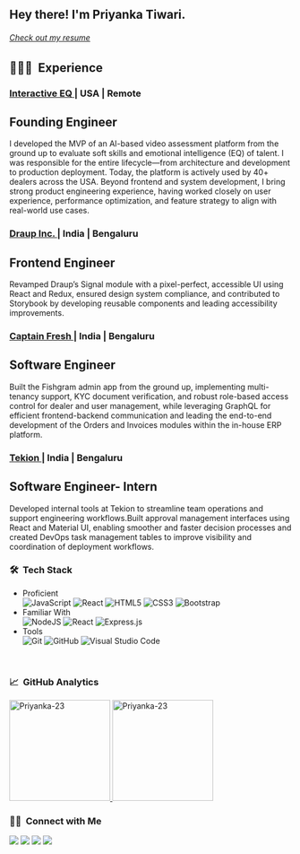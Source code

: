 <h2> Hey there! I'm Priyanka Tiwari. <h6><a href="https://drive.google.com/file/d/1Kdj9jQydQOjwnzfRDrpxwmXxFlXzQ0Ue/view?usp=sharing">Check out my resume</a></h6></h2>

<h2> 👨🏻‍💻 &nbsp;Experience </h2>
<h3> <a href="https://interactiveeq.com/">Interactive EQ </a> | USA | Remote</h3>
<h2>Founding Engineer</h2>
<section> I developed the MVP of an AI-based video assessment platform from the ground up to evaluate soft skills and emotional intelligence (EQ) of talent. I was responsible for the entire lifecycle—from architecture and development to production deployment. Today, the platform is actively used by 40+ dealers across the USA. Beyond frontend and system development, I bring strong product engineering experience, having worked closely on user experience, performance optimization, and feature strategy to align with real-world use cases. </section>
<h3> <a href="https://draup.com/">Draup Inc. </a> | India | Bengaluru</h3>
<h2>Frontend Engineer</h2>
<section> Revamped Draup’s Signal module with a pixel-perfect, accessible UI using React and Redux, ensured design system compliance, and contributed to Storybook by developing reusable components and leading accessibility improvements. </section>
<h3> <a href="https://www.captainfresh.in/">Captain Fresh </a> | India | Bengaluru</h3>
<h2>Software Engineer</h2>
<section> Built the Fishgram admin app from the ground up, implementing multi-tenancy support, KYC document verification, and robust role-based access control for dealer and user management, while leveraging GraphQL for efficient frontend-backend communication and leading the end-to-end development of the Orders and Invoices modules within the in-house ERP platform. </section>
<h3> <a href="https://tekion.com/">Tekion </a> | India | Bengaluru</h3>
<h2>Software Engineer- Intern</h2>
<section> Developed internal tools at Tekion to streamline team operations and support engineering workflows.Built approval management interfaces using React and Material UI, enabling smoother and faster decision processes and created DevOps task management tables to improve visibility and coordination of deployment workflows.</section>

<h3> 🛠 &nbsp;Tech Stack</h3>

- <section>Proficient</section>
  <img alt="JavaScript" src="https://img.shields.io/badge/javascript-%23323330.svg?style=for-the-badge&logo=javascript&logoColor=%23F7DF1E"/>
   <img alt="React" src="https://img.shields.io/badge/react-%2320232a.svg?style=for-the-badge&logo=react&logoColor=%2361DAFB"/>
    <img alt="HTML5" src="https://img.shields.io/badge/html5-%23E34F26.svg?style=for-the-badge&logo=html5&logoColor=white"/>
  <img alt="CSS3" src="https://img.shields.io/badge/css3-%231572B6.svg?style=for-the-badge&logo=css3&logoColor=white"/>
  <img alt="Bootstrap" src="https://img.shields.io/badge/bootstrap-%23563D7C.svg?style=for-the-badge&logo=bootstrap&logoColor=white"/>
- <section>Familiar With</section>
   <img alt="NodeJS" src="https://img.shields.io/badge/node.js-%2343853D.svg?style=for-the-badge&logo=node.js&logoColor=white"/>
  <img alt="React" src="https://img.shields.io/badge/react-%2320232a.svg?style=for-the-badge&logo=react&logoColor=%2361DAFB"/>
  <img alt="Express.js" src="https://img.shields.io/badge/express.js-%23404d59.svg?style=for-the-badge"/>
  
- <section>Tools</section>
  <img alt="Git" src="https://img.shields.io/badge/git-%23F05033.svg?style=for-the-badge&logo=git&logoColor=white"/>
  <img alt="GitHub" src="https://img.shields.io/badge/github-%23121011.svg?style=for-the-badge&logo=github&logoColor=white"/>
  <img alt="Visual Studio Code" src="https://img.shields.io/badge/VisualStudioCode-0078d7.svg?style=for-the-badge&logo=visual-studio-code&logoColor=white"/>


<br/>

<h3> 📈 &nbsp;GitHub Analytics </h3>


<a href="https://github.com/Priyanka-23">
  <img height="180em" src="https://github-readme-stats.vercel.app/api?username=Priyanka-23&show_icons=true&theme=merko&locale=en" alt="Priyanka-23" />
    
  <img height="180em" src="https://github-readme-stats.vercel.app/api/top-langs?username=Priyanka-23&show_icons=true&theme=tokyonight&locale=en&layout=compact" alt="Priyanka-23" />
</a>


<br/>

<h3> 🤝🏻 &nbsp;Connect with Me </h3>

<p align="left">

<a href="mailto:priyankatiwary23@gmail.com"><img src="https://img.shields.io/badge/-priyankatiwary23@gmail.com-D14836?style=flat&logo=Gmail&logoColor=white"/></a>
 <a href="https://www.linkedin.com/in/priyanka-tiwari-bb4468163"><img src="https://img.shields.io/badge/-Priyanka%20Tiwari-0077B5?style=flat&logo=Linkedin&logoColor=white"/></a>
  <a href="https://www.codechef.com/users/pt_23"><img src="https://img.shields.io/badge/Codechef-pt_23-D14836?style=flat&logo=Codechef&logoColor=black"/></a>
  <a href="https://leetcode.com/priyankatiwary23/"><img src="https://img.shields.io/badge/Leetcode-priyankatiwary23-D14836?style=flat&logo=Leetcode&logoColor=yellow"/></a>
</p>
